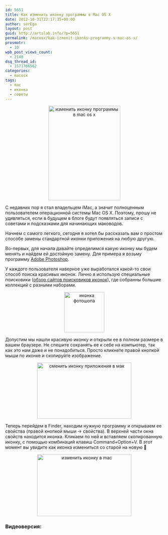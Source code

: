 ```yaml
---
id: 5651
title: Как изменить иконку программы в Mac OS X
date: 2012-10-31T22:17:35+00:00
author: serEga
layout: post
guid: http://artslab.info/?p=5651
permalink: /macosx/kak-izmenit-ikonku-programmy-v-mac-os-x/
prosmotr:
  - 10
wpb_post_views_count:
  - 2148
dsq_thread_id:
  - 1571766562
categories:
  - macosx
tags:
  - mac
  - иконка
  - советы
---
```

<center>
  <a href="http://googledrive.com/host/0B9lHVSSSdxdxd0hjdUdmRzY3Tjg/change_icon_mac.jpg"><img src="http://googledrive.com/host/0B9lHVSSSdxdxd0hjdUdmRzY3Tjg/change_icon_mac-229x300.jpg" alt="изменить иконку программы в mac os x" title="change_icon_mac" width="229" height="300" class="aligncenter size-medium wp-image-5659" srcset="http://googledrive.com/host/0B9lHVSSSdxdxd0hjdUdmRzY3Tjg/change_icon_mac-229x300.jpg 229w, http://googledrive.com/host/0B9lHVSSSdxdxd0hjdUdmRzY3Tjg/change_icon_mac.jpg 379w" sizes="(max-width: 229px) 100vw, 229px" /></a>
</center>

С недавних пор я стал владельцем iMac, а значит полноценным пользователем операционной системы Mac OS X. Поэтому, прошу не удивляться, если в будущем в блоге будут появляться записи с советами и подсказками для начинающих маководов.

Начнем с самого легкого, сегодня я хотел бы рассказать вам о простом способе замены стандартной иконки приложения на любую другую.

<!--more-->

Во-первых, для начала давайте определимся какую иконку мы будем менять и найдем ей достойную замену. Для примера я возьму программу [Adobe Photoshop](http://www.iconfinder.com/icondetails/60289/512/).

У каждого пользователя наверное уже выработался какой-то свои способ поиска красивых иконок. Лично я использую специальные поисковики ([обзор сайтов поисковиков иконок](http://artslab.info/podborki/poiskoviki-ikonok/ "Поисковики иконок — искать и скачивать иконки стало проще")), где собранны большие коллекций с разными наборами.

<center>
  <a href="http://googledrive.com/host/0B9lHVSSSdxdxd0hjdUdmRzY3Tjg/photoshop_icon.png"><img src="http://googledrive.com/host/0B9lHVSSSdxdxd0hjdUdmRzY3Tjg/photoshop_icon.png" alt="иконка фотошопа" title="photoshop_icon" width="128" height="128" class="aligncenter size-full wp-image-5667" srcset="http://googledrive.com/host/0B9lHVSSSdxdxd0hjdUdmRzY3Tjg/photoshop_icon.png 128w, http://googledrive.com/host/0B9lHVSSSdxdxd0hjdUdmRzY3Tjg/photoshop_icon-100x100.png 100w" sizes="(max-width: 128px) 100vw, 128px" /></a>
</center>

Допустим мы нашли красивую иконку и открыли ее в полном размере в вашем браузере. Не спешите сохранять ее к себе на компьютер, так как это нам даже и не понадобиться. Просто кликнете правой кнопкой мыши по иконке и скопируйте изображение.

<center>
  <a href="http://googledrive.com/host/0B9lHVSSSdxdxd0hjdUdmRzY3Tjg/izmenit_iconku_mac.jpg"><img src="http://googledrive.com/host/0B9lHVSSSdxdxd0hjdUdmRzY3Tjg/izmenit_iconku_mac-300x178.jpg" alt="сменить иконку приложения в мак" title="izmenit_iconku_mac" width="300" height="178" class="aligncenter size-medium wp-image-5658" srcset="http://googledrive.com/host/0B9lHVSSSdxdxd0hjdUdmRzY3Tjg/izmenit_iconku_mac-300x178.jpg 300w, http://googledrive.com/host/0B9lHVSSSdxdxd0hjdUdmRzY3Tjg/izmenit_iconku_mac.jpg 711w" sizes="(max-width: 300px) 100vw, 300px" /></a>
</center>

Теперь перейдем в Finder, находим нужную программу и открываем ее свойства (правой кнопкой мыши -> свойства). В верхней части окна свойств находится иконка. Кликаем по ней и вставляем скопированную иконку, с помощью комбинаций клавиш Command+Option+V. В этот момент вы увидите как иконка измениться со старой на новую 🙂

<center>
  <a href="http://googledrive.com/host/0B9lHVSSSdxdxd0hjdUdmRzY3Tjg/smena_iconki_macosx.jpg"><img src="http://googledrive.com/host/0B9lHVSSSdxdxd0hjdUdmRzY3Tjg/smena_iconki_macosx-300x196.jpg" alt="изменить иконку в mac" title="smena_iconki_macosx" width="300" height="196" class="aligncenter size-medium wp-image-5657" srcset="http://googledrive.com/host/0B9lHVSSSdxdxd0hjdUdmRzY3Tjg/smena_iconki_macosx-300x196.jpg 300w, http://googledrive.com/host/0B9lHVSSSdxdxd0hjdUdmRzY3Tjg/smena_iconki_macosx.jpg 759w" sizes="(max-width: 300px) 100vw, 300px" /></a>
</center>

### Видеоверсия: